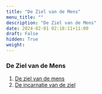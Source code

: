 ```yaml
---
title: "De Ziel van de Mens"
menu_title: ""
description: "De Ziel van de Mens"
date: 2024-02-01 02:18:11+11:00
draft: False
hidden: True
weight: 
---
```

### De Ziel van de Mens

1. [De ziel van de mens](/1-nl-padgett-messages/1-3-nl-padgett-messages-by-topic/1-3-8-nl-soul-of-man/1-3-8-1-nl-soul-of-man/)
2. [De incarnatie van de ziel](/1-nl-padgett-messages/1-3-nl-padgett-messages-by-topic/1-3-8-nl-soul-of-man/1-3-8-2-nl-incarnation-of-the-soul-pad/)
